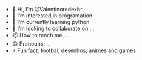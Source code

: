 - 👋 Hi, I’m @Valentinoredexbr
- 👀 I’m interested in programation
- 🌱 I’m currently learning python
- 💞️ I’m looking to collaborate on ...
- 📫 How to reach me ...
- 😄 Pronouns: ...
- ⚡ Fun fact: footbal, desenhos, animes and games 

<!---
Valentinoredexbr/Valentinoredexbr is a ✨ special ✨ repository because its `README.md` (this file) appears on your GitHub profile.
You can click the Preview link to take a look at your changes.
--->
